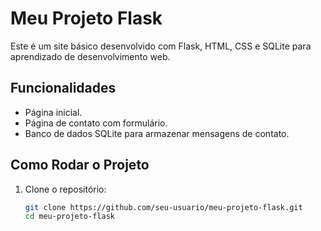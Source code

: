 # Meu Projeto Flask

Este é um site básico desenvolvido com Flask, HTML, CSS e SQLite para aprendizado de desenvolvimento web.

## Funcionalidades
- Página inicial.
- Página de contato com formulário.
- Banco de dados SQLite para armazenar mensagens de contato.

## Como Rodar o Projeto
1. Clone o repositório:
   ```bash
   git clone https://github.com/seu-usuario/meu-projeto-flask.git
   cd meu-projeto-flask
